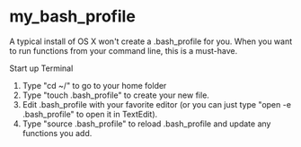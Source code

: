 # my_bash_profile


A typical install of OS X won't create a .bash_profile for you. When you want to run functions from your command line, this is a must-have.

Start up Terminal

1. Type "cd ~/" to go to your home folder
2. Type "touch .bash_profile" to create your new file.
3. Edit .bash_profile with your favorite editor (or you can just type "open -e .bash_profile" to open it in TextEdit).
4. Type "source .bash_profile" to reload .bash_profile and update any functions you add.
